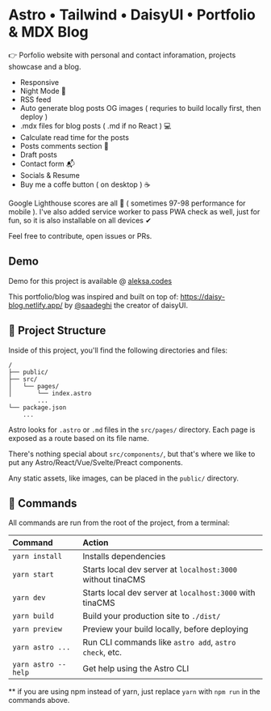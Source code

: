 # Astro • Tailwind • DaisyUI • Portfolio & MDX Blog

👉 Porfolio website with personal and contact inforamation, projects showcase and a blog.

- Responsive
- Night Mode 🌚
- RSS feed
- Auto generate blog posts OG images ( requries to build locally first, then deploy )
- .mdx files for blog posts ( .md if no React ) 💻
- Calculate read time for the posts
- Posts comments section 💬
- Draft posts
- Contact form 📬
- Socials & Resume
- Buy me a coffe button ( on desktop ) ☕

Google Lighthouse scores are all 💯 ( sometimes 97-98 performance for mobile ).
I've also added service worker to pass PWA check as well, just for fun, so it is also installable on all devices ✔

Feel free to contribute, open issues or PRs.
## Demo

Demo for this project is available @ [aleksa.codes](https://aleksa.codes)

This portfolio/blog was inspired and built on top of: https://daisy-blog.netlify.app/ by [@saadeghi](https://github.com/saadeghi) the creator of daisyUI.

## 🚀 Project Structure

Inside of this project, you'll find the following directories and files:

```
/
├── public/
├── src/
│   └── pages/
│       └── index.astro
        ...
└── package.json
    ...
```

Astro looks for `.astro` or `.md` files in the `src/pages/` directory. Each page is exposed as a route based on its file name.

There's nothing special about `src/components/`, but that's where we like to put any Astro/React/Vue/Svelte/Preact components.

Any static assets, like images, can be placed in the `public/` directory.

## 🧞 Commands

All commands are run from the root of the project, from a terminal:

| Command             | Action                   
| :------------------ | :-----------------------------------------------------------|
| `yarn install`      | Installs dependencies                                       |
| `yarn start`        | Starts local dev server at `localhost:3000` without tinaCMS |
| `yarn dev`          | Starts local dev server at `localhost:3000` with tinaCMS    |
| `yarn build`        | Build your production site to `./dist/`                     |
| `yarn preview`      | Preview your build locally, before deploying                |
| `yarn astro ...`    | Run CLI commands like `astro add`, `astro check`, etc.      |
| `yarn astro --help` | Get help using the Astro CLI                                |

\*\* if you are using npm instead of yarn, just replace `yarn` with `npm run` in the commands above.
